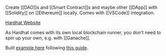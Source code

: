 Create [[DAO]]s and [[Smart Contract]]s and maybe other [[DApp]]  with [[Solidity]] on [[Ethereum]] locally. Comes with [[VSCode]] integration.

[Hardhat Website](https://hardhat.org/)

As Hardhat comes with its own local blockchain runner, you don't need to spin up your own, e.g. with [[Ganache]].


Built [example here](https://github.com/erikbgithub/hhtest) following [this guide](https://hardhat.org/hardhat-runner/docs/getting-started).